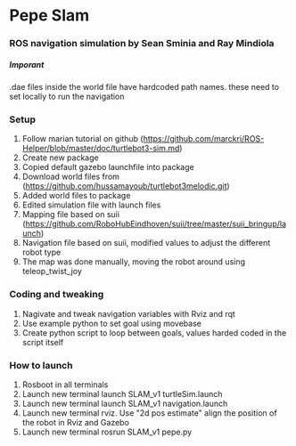 # Pepe Slam
### ROS navigation simulation by Sean Sminia and Ray Mindiola


##### Imporant
.dae files inside the world file have hardcoded path names. these need to set locally to run the navigation

### Setup
1. Follow marian tutorial on github (https://github.com/marckri/ROS-Helper/blob/master/doc/turtlebot3-sim.md)
2. Create new package
3. Copied default gazebo launchfile into package
4. Download world files from (https://github.com/hussamayoub/turtlebot3melodic.git)
5. Added world files to package
6. Edited simulation file with launch files
7. Mapping file based on suii (https://github.com/RoboHubEindhoven/suii/tree/master/suii_bringup/launch)
8. Navigation file based on suii, modified values to adjust the different robot type
9. The map was done manually, moving the robot around using teleop_twist_joy

### Coding and tweaking
1. Nagivate and tweak navigation variables with Rviz and rqt
2. Use example python to set goal using movebase
3. Create python script to loop between goals, values harded coded in the script itself
 
### How to launch
1. Rosboot in all terminals
2. Launch new terminal launch SLAM_v1 turtleSim.launch
3. Launch new terminal launch SLAM_v1 navigation.launch
4. Launch new terminal rviz. Use "2d pos estimate" align the position of the robot in Rviz and Gazebo
5. Launch new terminal rosrun SLAM_v1 pepe.py
